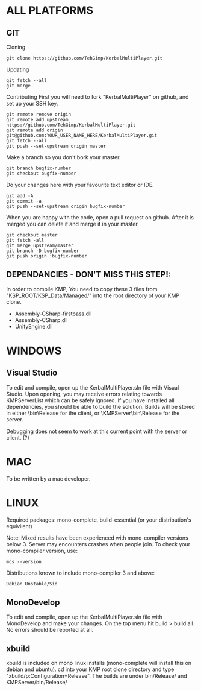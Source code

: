 ALL PLATFORMS
=============

GIT
---
Cloning

    git clone https://github.com/TehGimp/KerbalMultiPlayer.git

Updating

    git fetch --all
    git merge

Contributing
First you will need to fork "KerbalMultiPlayer" on github, and set up your SSH key.

    git remote remove origin
    git remote add upstream https://github.com/TehGimp/KerbalMultiPlayer.git
    git remote add origin git@github.com:YOUR_USER_NAME_HERE/KerbalMultiPlayer.git
    git fetch --all
    git push --set-upstream origin master

Make a branch so you don't bork your master.

    git branch bugfix-number
    git checkout bugfix-number

Do your changes here with your favourite text editor or IDE.

    git add -A
    git commit -a
    git push --set-upstream origin bugfix-number

When you are happy with the code, open a pull request on github. After it is merged you can delete it and merge it in your master

    git checkout master
    git fetch -all
    git merge upstream/master
    git branch -D bugfix-number
    git push origin :bugfix-number


DEPENDANCIES - DON'T MISS THIS STEP!:
-------------------------------------

In order to compile KMP, You need to copy these 3 files from "KSP_ROOT/KSP_Data/Managed/" into the root directory of your KMP clone.
* Assembly-CSharp-firstpass.dll
* Assembly-CSharp.dll
* UnityEngine.dll


WINDOWS
=======

Visual Studio
-------------
To edit and compile, open up the KerbalMultiPlayer.sln file with Visual Studio. 
Upon opening, you may receive errors relating towards KMPServerList which can be safely ignored. If you have installed all dependencies, you should be able to build the solution.
Builds will be stored in either \bin\Release for the client, or \KMPServer\bin\Release for the server.

Debugging does not seem to work at this current point with the server or client. (?)

MAC
===

To be written by a mac developer.

LINUX
=====
Required packages: mono-complete, build-essential (or your distribution's equivilent)

Note: Mixed results have been experienced with mono-compiler versions below 3. Server may encounters crashes when people join.
To check your mono-compiler version, use:
	
	mcs --version

Distributions known to include mono-compiler 3 and above:

	Debian Unstable/Sid
	

MonoDevelop
-----------
To edit and compile, open up the KerbalMultiPlayer.sln file with MonoDevelop and make your changes.
On the top menu hit build > build all. No errors should be reported at all.

xbuild
------
xbuild is included on mono linux installs (mono-complete will install this on debian and ubuntu).
cd into your KMP root clone directory and type "xbuild/p:Configuration=Release". The builds are under bin/Release/ and KMPServer/bin/Release/

